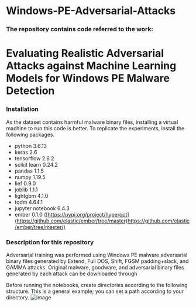 # Windows-PE-Adversarial-Attacks
### The repository contains code referred to the work:  
# Evaluating Realistic Adversarial Attacks against Machine Learning Models for Windows PE Malware Detection  
### Installation  
As the dataset contains harmful malware binary files, installing a virtual machine to run this code is better. To replicate the experiments, install the following packages.  
* python 3.6.13
* keras 2.6
* tensorflow 2.6.2
* scikit learn 0.24.2
* pandas 1.1.5
* numpy 1.19.5
* lief 0.9.0
* joblib 1.1.1
* lightgbm 4.1.0
* tqdm 4.64.1
* jupyter notebook 6.4.3
* ember 0.1.0 ([https://pypi.org/project/hyperopt](https://github.com/elastic/ember/tree/master)https://github.com/elastic/ember/tree/master/)
### Description for this repository
Adversarial training was performed using Windows PE malware adversarial binary files generated by Extend, Full DOS, Shift, FGSM padding+slack, and GAMMA attacks. Original malware, goodware, and adversarial binary files generated by each attack can be downloaded through

Before running the notebooks, create directories according to the following structure. This is a general example; you can set a path according to your directory. 
![image](https://github.com/MuhammdImran/Windows-PE-Adversarial-Attacks/issues/1#issue-2159210264.png)


